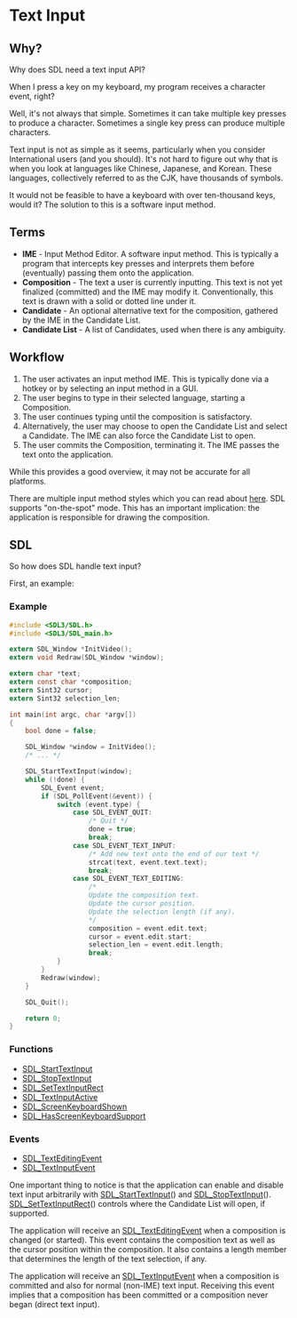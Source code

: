 # Text Input

## Why?

Why does SDL need a text input API?

When I press a key on my keyboard, my program receives a character event, right?

Well, it's not always that simple. Sometimes it can take multiple key presses to produce a character. Sometimes a single key press can produce multiple characters.

Text input is not as simple as it seems, particularly when you consider International users (and you should). It's not hard to figure out why that is when you look at languages like Chinese, Japanese, and Korean. These languages, collectively referred to as the CJK, have thousands of symbols.

It would not be feasible to have a keyboard with over ten-thousand keys, would it? The solution to this is a software input method.

## Terms

- **IME** - Input Method Editor. A software input method. This is typically a program that intercepts key presses and interprets them before (eventually) passing them onto the application.
- **Composition** - The text a user is currently inputting. This text is not yet finalized (committed) and the IME may modify it. Conventionally, this text is drawn with a solid or dotted line under it.
- **Candidate** - An optional alternative text for the composition, gathered by the IME in the Candidate List.
- **Candidate List** - A list of Candidates, used when there is any ambiguity.

## Workflow

1. The user activates an input method IME. This is typically done via a hotkey or by selecting an input method in a GUI.
2. The user begins to type in their selected language, starting a Composition.
3. The user continues typing until the composition is satisfactory.
4. Alternatively, the user may choose to open the Candidate List and select a Candidate. The IME can also force the Candidate List to open.
5. The user commits the Composition, terminating it. The IME passes the text onto the application.

While this provides a good overview, it may not be accurate for all platforms.

There are multiple input method styles which you can read about [here](http://www-archive.mozilla.org/projects/intl/input-method-spec.html). SDL supports "on-the-spot" mode. This has an important implication: the application is responsible for drawing the composition.

## SDL

So how does SDL handle text input?

First, an example:

### Example

```c
#include <SDL3/SDL.h>
#include <SDL3/SDL_main.h>

extern SDL_Window *InitVideo();
extern void Redraw(SDL_Window *window);

extern char *text;
extern const char *composition;
extern Sint32 cursor;
extern Sint32 selection_len;

int main(int argc, char *argv[])
{
    bool done = false;

    SDL_Window *window = InitVideo();
    /* ... */

    SDL_StartTextInput(window);
    while (!done) {
        SDL_Event event;
        if (SDL_PollEvent(&event)) {
            switch (event.type) {
                case SDL_EVENT_QUIT:
                    /* Quit */
                    done = true;
                    break;
                case SDL_EVENT_TEXT_INPUT:
                    /* Add new text onto the end of our text */
                    strcat(text, event.text.text);
                    break;
                case SDL_EVENT_TEXT_EDITING:
                    /*
                    Update the composition text.
                    Update the cursor position.
                    Update the selection length (if any).
                    */
                    composition = event.edit.text;
                    cursor = event.edit.start;
                    selection_len = event.edit.length;
                    break;
            }
        }
        Redraw(window);
    }

    SDL_Quit();

    return 0;
}
```

### Functions

- [SDL_StartTextInput](SDL_StartTextInput)
- [SDL_StopTextInput](SDL_StopTextInput)
- [SDL_SetTextInputRect](SDL_SetTextInputRect)
- [SDL_TextInputActive](SDL_TextInputActive)
- [SDL_ScreenKeyboardShown](SDL_ScreenKeyboardShown)
- [SDL_HasScreenKeyboardSupport](SDL_HasScreenKeyboardSupport)

### Events

- [SDL_TextEditingEvent](SDL_TextEditingEvent)
- [SDL_TextInputEvent](SDL_TextInputEvent)

One important thing to notice is that the application can enable and disable text input arbitrarily with [SDL_StartTextInput](SDL_StartTextInput)() and [SDL_StopTextInput](SDL_StopTextInput)(). [SDL_SetTextInputRect](SDL_SetTextInputRect)() controls where the Candidate List will open, if supported.

The application will receive an [SDL_TextEditingEvent](SDL_TextEditingEvent) when a composition is changed (or started). This event contains the composition text as well as the cursor position within the composition. It also contains a length member that determines the length of the text selection, if any.

The application will receive an [SDL_TextInputEvent](SDL_TextInputEvent) when a composition is committed and also for normal (non-IME) text input. Receiving this event implies that a composition has been committed or a composition never began (direct text input).
